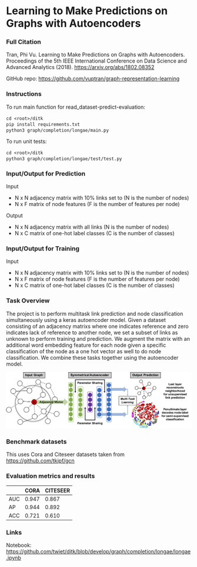 # Learning to Make Predictions on Graphs with Autoencoders

### Full Citation

Tran, Phi Vu. Learning to Make Predictions on Graphs with Autoencoders. Proceedings of the 5th IEEE International Conference on Data Science and Advanced Analytics (2018). https://arxiv.org/abs/1802.08352

GitHub repo: https://github.com/vuptran/graph-representation-learning

### Instructions
To run main function for read_dataset-predict-evaluation:
```
cd <root>/ditk
pip install requirements.txt
python3 graph/completion/longae/main.py
```

To run unit tests:
```
cd <root>/ditk
python3 graph/completion/longae/test/test.py
```

### Input/Output for Prediction
Input
* N x N adjacency matrix with 10% links set to <unk> (N is the number of nodes)
* N x F matrix of node features (F is the number of features per node)

Output
* N x N adjacency matrix with all links (N is the number of nodes)
* N x C matrix of one-hot label classes (C is the number of classes)

### Input/Output for Training
Input
* N x N adjacency matrix with 10% links set to <unk> (N is the number of nodes)
* N x F matrix of node features (F is the number of features per node)
* N x C matrix of one-hot label classes (C is the number of classes)

### Task Overview
The project is to perform multitask link prediction and node classification simultaneously using a keras autoencoder model.
Given a dataset consisting of an adjacency matrixs where one indicates reference and zero indicates lack of reference to another node,
we set a subset of links as unknown to perform training and prediction. We augment the matrix with an additional word embedding feature
for each node given a specific classification of the node as a one hot vector as well to do node classification. We combine these tasks 
together using the autoencoder model.

![FCN_schematic](figure1.png?raw=true)

### Benchmark datasets
This uses Cora and Citeseer datasets taken from https://github.com/tkipf/gcn

### Evaluation metrics and results
|   |CORA | CITESEER|
|---|-----|---------|
|AUC|0.947|0.867|
|AP |0.944|0.892|
|ACC|0.721|0.610|

### Links
Notebook: https://github.com/twiet/ditk/blob/develop/graph/completion/longae/longae.ipynb

